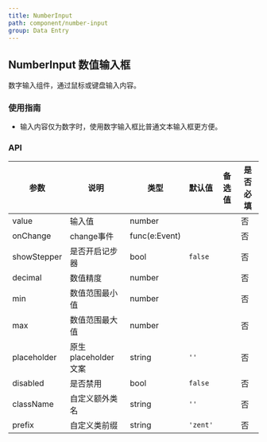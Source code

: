 ```yaml
---
title: NumberInput
path: component/number-input
group: Data Entry
---
```


## NumberInput 数值输入框

数字输入组件，通过鼠标或键盘输入内容。

### 使用指南

- 输入内容仅为数字时，使用数字输入框比普通文本输入框更方便。

### API

| 参数           | 说明              | 类型            | 默认值      | 备选值                     | 是否必填 |
| ------------ | --------------- | ------------- | -------- | ----------------------- | ---- |
| value        | 输入值             | number        |          |                         | 否    |
| onChange     | change事件        | func(e:Event) |          |                         | 否    |
| showStepper  | 是否开启记步器         | bool        | `false` |                        | 否    |
| decimal      | 数值精度            | number        |          |                         | 否    |
| min      | 数值范围最小值            | number        |          |                         | 否    |
| max      | 数值范围最大值            | number        |          |                         | 否    |
| placeholder  | 原生placeholder文案 | string        | `''`     |                         | 否    |
| disabled     | 是否禁用            | bool          | `false`  |                         | 否    |
| className    | 自定义额外类名        | string        | `''`     |                         | 否    |
| prefix       | 自定义类前缀         | string        | `'zent'` |                         | 否    |

<style>
.zent-number-input-wrapper {
	width: 200px;
	margin-bottom: 20px;
}
</style>
